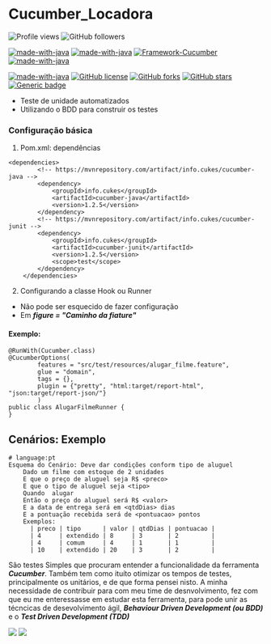 # Cucumber_Locadora

![Profile views](https://visitor-badge.glitch.me/badge?page_id=edufelizardo1.visitor-Cucumber_Locadora)
![GitHub followers](https://img.shields.io/github/followers/edufelizardo1?style=social)
<!-- ![Profile views](https://gpvc.arturio.dev/edufelizardo1) -->
[![made-with-java](https://img.shields.io/badge/Language-Java-1f425f.svg)](https://www.oracle.com/br/java/technologies/javase-jdk8-doc-downloads.html)
[![made-with-java](https://img.shields.io/badge/framework-Gherkin-1f425f.svg)](https://cucumber.io/docs/gherkin/)
[![Framework-Cucumber](https://img.shields.io/badge/framework-Cucumber-1f425f.svg)](https://cucumber.io/)
[![made-with-java](https://img.shields.io/badge/framework-JUnit-1f425f.svg)](https://junit.org/junit4/)
<!-- ![Profile views](https://gpvc.arturio.dev/edufelizardo1) -->
[![made-with-java](https://img.shields.io/badge/ide-Intellij-1f425f.svg)](https://www.jetbrains.com/)
[![GitHub license](https://img.shields.io/github/license/edufelizardo1/Cucumber_Locadora)](https://github.com/edufelizardo1/Cucumber_Locadora/blob/main/LICENSE)
[![GitHub forks](https://img.shields.io/github/forks/edufelizardo1/Cucumber_Locadora)](https://github.com/edufelizardo1/Cucumber_Locadora/network)
[![GitHub stars](https://img.shields.io/github/stars/edufelizardo1/Cucumber_Locadora)](https://github.com/edufelizardo1/Cucumber_Locadora/stargazers)
[![Generic badge](https://img.shields.io/static/v1?label=build&message=success&color=<COLOR>)]()





* Teste de unidade automatizados
* Utilizando o BDD para construir os testes

### Configuração básica
1. Pom.xml: dependências
~~~
<dependencies>
        <!-- https://mvnrepository.com/artifact/info.cukes/cucumber-java -->
        <dependency>
            <groupId>info.cukes</groupId>
            <artifactId>cucumber-java</artifactId>
            <version>1.2.5</version>
        </dependency>
        <!-- https://mvnrepository.com/artifact/info.cukes/cucumber-junit -->
        <dependency>
            <groupId>info.cukes</groupId>
            <artifactId>cucumber-junit</artifactId>
            <version>1.2.5</version>
            <scope>test</scope>
        </dependency>
    </dependencies>
~~~
2. Configurando a classe Hook ou Runner
* Não pode ser esquecido de fazer configuração
* Em ***figure = "Caminho da fiature"***
#### Exemplo:
~~~
@RunWith(Cucumber.class)
@CucumberOptions(
        features = "src/test/resources/alugar_filme.feature",
        glue = "domain",
        tags = {},
        plugin = {"pretty", "html:target/report-html", "json:target/report-json/"}
        )
public class AlugarFilmeRunner {
}
~~~~
## Cenários: Exemplo
~~~
# language:pt
Esquema do Cenário: Deve dar condições conform tipo de aluguel
    Dado um filme com estoque de 2 unidades
    E que o preço de aluguel seja R$ <preco>
    E que o tipo de aluguel seja <tipo>
    Quando  alugar
    Então o preço do aluguel será R$ <valor>
    E a data de entrega será em <qtdDias> dias
    E a pontuação recebida será de <pontuacao> pontos
    Exemplos:
      | preco | tipo      | valor | qtdDias | pontuacao |
      | 4     | extendido | 8     | 3       | 2         |
      | 4     | comum     | 4     | 1       | 1         |
      | 10    | extendido | 20    | 3       | 2         |
~~~

São testes Simples que procuram entender a funcionalidade da ferramenta ***Cucumber***. Também tem como ituíto otimizar
os tempos de testes, principalmente os unitários, e de que forma pensei nisto. A minha necessidade de contribuir para
com meu time de desnvolvimento, fez com que eu me enteressasse em estudar esta ferramenta, para pode unir as técncicas
de desevolvimento ágil, ***Behaviour Driven Development (ou BDD)*** e o ***Test Driven Development (TDD)***

[<img src="https://img.shields.io/badge/linkedin-%230077B5.svg?&style=for-the-badge&logo=linkedin&logoColor=white" />](https://www.linkedin.com/in/eduardo-felizardo-c%C3%A2ndido-28b16122)
[<img src="https://img.shields.io/badge/Gmail-D14836?style=for-the-badge&logo=gmail&logoColor=white" />](edufelizardo1@gmail.com)

